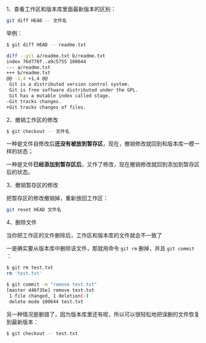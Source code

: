 1、查看工作区和版本库里面最新版本的区别：

```bash
git diff HEAD -- 文件名
```

举例：

```bash
$ git diff HEAD -- readme.txt

diff --git a/readme.txt b/readme.txt
index 76d770f..a9c5755 100644
--- a/readme.txt
+++ b/readme.txt
@@ -1,4 +1,4 @@
 Git is a distributed version control system.
 Git is free software distributed under the GPL.
 Git has a mutable index called stage.
-Git tracks changes.
+Git tracks changes of files.
```

2、撤销工作区的修改

```bash
$ git checkout -- 文件名
```

一种是文件自修改后<b>还没有被放到暂存区</b>，现在，撤销修改就回到和版本库一模一样的状态；

一种是文件<b>已经添加到暂存区后</b>，又作了修改，现在撤销修改就回到添加到暂存区后的状态。

3、撤销暂存区的修改

把暂存区的修改撤销掉，重新放回工作区：

```bash
git reset HEAD 文件名
```

4、删除文件

当你把工作区的文件删除后，工作区和版本库的文件就会不一致了

一是确实要从版本库中删除该文件，那就用命令 `git rm` 删掉，并且 `git commit` ：

```bash
$ git rm test.txt
rm 'test.txt'

$ git commit -m "remove test.txt"
[master d46f35e] remove test.txt
 1 file changed, 1 deletion(-)
 delete mode 100644 test.txt
```

另一种情况是删错了，因为版本库里还有呢，所以可以很轻松地把误删的文件恢复到最新版本：

```bash
$ git checkout -- test.txt
```